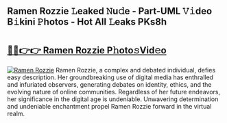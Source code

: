 ## Ramen Rozzie 𝙻eaked 𝙽u𝚍e - Part-UML 𝚅𝚒deo B𝚒kini 𝙿hotos - Hot All 𝙻eaks PKs8h

# <h2><a href="http://ld1thdv.urlbe.top/?page=Ramen+Rozzie">🔗🔗👉👉 Ramen Rozzie P𝚑oto𝚜Vid𝚎o</a></h2>

[![Ramen Rozzie](https://i.imgur.com/eBuTRDB.gif)](http://ld1thdv.urlbe.top/?page=Ramen+Rozzie)
Ramen Rozzie, a complex and debated individual, defies easy description. Her groundbreaking use of digital media has enthralled and infuriated observers, generating debates on identity, ethics, and the evolving nature of online communities. Regardless of her future endeavors, her significance in the digital age is undeniable. Unwavering determination and undeniable enchantment propel Ramen Rozzie forward in the virtual realm.

